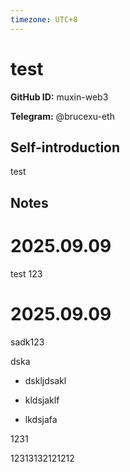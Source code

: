 ```yaml
---
timezone: UTC+8
---
```


# test

**GitHub ID:** muxin-web3

**Telegram:** @brucexu-eth

## Self-introduction

test

## Notes
<!-- Content_START -->
# 2025.09.09
test 123


# 2025.09.09
<!-- DAILY_CHECKIN_2025-09-09_START -->
sadk123

dska

-   dskljdsakl
    
-   kldsjaklf
    
-   lkdsjafa
    

1231

12313132121212
<!-- DAILY_CHECKIN_2025-09-09_END -->
<!-- Content_END -->

